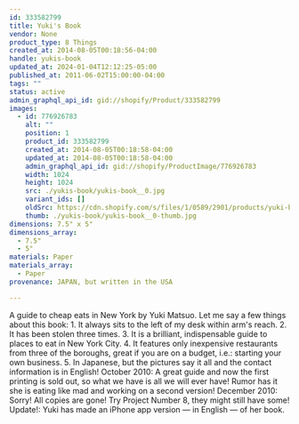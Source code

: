 ```yaml
---
id: 333582799
title: Yuki's Book
vendor: None
product_type: 8 Things
created_at: 2014-08-05T00:18:56-04:00
handle: yukis-book
updated_at: 2024-01-04T12:12:25-05:00
published_at: 2011-06-02T15:00:00-04:00
tags: ""
status: active
admin_graphql_api_id: gid://shopify/Product/333582799
images:
  - id: 776926783
    alt: ""
    position: 1
    product_id: 333582799
    created_at: 2014-08-05T00:18:58-04:00
    updated_at: 2014-08-05T00:18:58-04:00
    admin_graphql_api_id: gid://shopify/ProductImage/776926783
    width: 1024
    height: 1024
    src: ./yukis-book/yukis-book__0.jpg
    variant_ids: []
    oldSrc: https://cdn.shopify.com/s/files/1/0589/2901/products/yuki-book.jpeg?v=1407212338
    thumb: ./yukis-book/yukis-book__0-thumb.jpg
dimensions: 7.5" x 5"
dimensions_array:
  - 7.5"
  - 5"
materials: Paper
materials_array:
  - Paper
provenance: JAPAN, but written in the USA

---
```


A guide to cheap eats in New York by Yuki Matsuo. Let me say a few things about this book: 1. It always sits to the left of my desk within arm's reach. 2. It has been stolen three times. 3. It is a brilliant, indispensable guide to places to eat in New York City. 4. It features only inexpensive restaurants from three of the boroughs, great if you are on a budget, i.e.: starting your own business. 5. In Japanese, but the pictures say it all and the contact information is in English! October 2010: A great guide and now the first printing is sold out, so what we have is all we will ever have! Rumor has it she is eating like mad and working on a second version! December 2010: Sorry! All copies are gone! Try Project Number 8, they might still have some! Update!: Yuki has made an iPhone app version — in English — of her book.